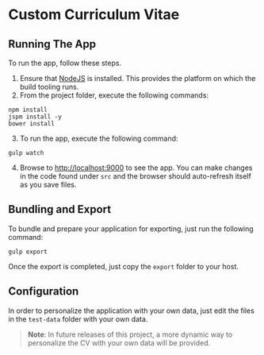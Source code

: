 # Custom Curriculum Vitae

## Running The App

To run the app, follow these steps.

1. Ensure that [NodeJS](http://nodejs.org/) is installed. This provides the platform on which the build tooling runs.
2. From the project folder, execute the following commands:

  ```shell
  npm install
  jspm install -y
  bower install
  ```
3. To run the app, execute the following command:

  ```shell
  gulp watch
  ```
4. Browse to [http://localhost:9000](http://localhost:9000) to see the app. You can make changes in the code found under `src` and the browser should auto-refresh itself as you save files.

## Bundling and Export
To bundle and prepare your application for exporting, just run the following command:
```shell
gulp export
```

Once the export is completed, just copy the `export` folder to your host.

## Configuration
In order to personalize the application with your own data, just edit the files in the `test-data` folder with your own data. 
> **Note**: In future releases of this project, a more dynamic way to personalize the CV with your own data will be provided.
